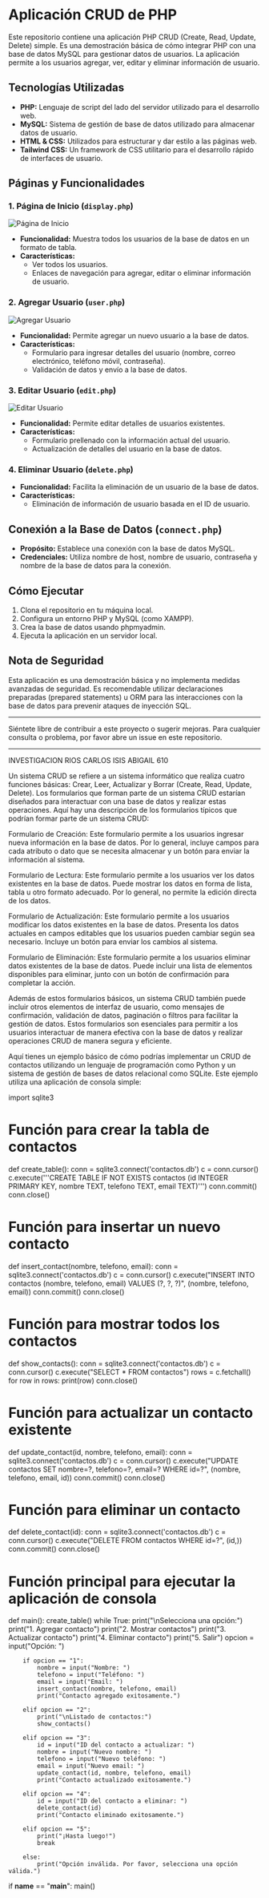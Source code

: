 
# Aplicación CRUD de PHP

Este repositorio contiene una aplicación PHP CRUD (Create, Read, Update, Delete) simple. Es una demostración básica de cómo integrar PHP con una base de datos MySQL para gestionar datos de usuarios. La aplicación permite a los usuarios agregar, ver, editar y eliminar información de usuario.

## Tecnologías Utilizadas

- **PHP:** Lenguaje de script del lado del servidor utilizado para el desarrollo web.
- **MySQL:** Sistema de gestión de base de datos utilizado para almacenar datos de usuario.
- **HTML & CSS:** Utilizados para estructurar y dar estilo a las páginas web.
- **Tailwind CSS:** Un framework de CSS utilitario para el desarrollo rápido de interfaces de usuario.

## Páginas y Funcionalidades

### 1. Página de Inicio (`display.php`)

![Página de Inicio](images/display.png)

- **Funcionalidad:** Muestra todos los usuarios de la base de datos en un formato de tabla.
- **Características:** 
  - Ver todos los usuarios.
  - Enlaces de navegación para agregar, editar o eliminar información de usuario.

### 2. Agregar Usuario (`user.php`)

![Agregar Usuario](images/add.png)

- **Funcionalidad:** Permite agregar un nuevo usuario a la base de datos.
- **Características:** 
  - Formulario para ingresar detalles del usuario (nombre, correo electrónico, teléfono móvil, contraseña).
  - Validación de datos y envío a la base de datos.

### 3. Editar Usuario (`edit.php`)

![Editar Usuario](images/edit.png)

- **Funcionalidad:** Permite editar detalles de usuarios existentes.
- **Características:** 
  - Formulario prellenado con la información actual del usuario.
  - Actualización de detalles del usuario en la base de datos.

### 4. Eliminar Usuario (`delete.php`)

- **Funcionalidad:** Facilita la eliminación de un usuario de la base de datos.
- **Características:** 
  - Eliminación de información de usuario basada en el ID de usuario.

## Conexión a la Base de Datos (`connect.php`)

- **Propósito:** Establece una conexión con la base de datos MySQL.
- **Credenciales:** Utiliza nombre de host, nombre de usuario, contraseña y nombre de la base de datos para la conexión.

## Cómo Ejecutar

1. Clona el repositorio en tu máquina local.
2. Configura un entorno PHP y MySQL (como XAMPP).
3. Crea la base de datos usando phpmyadmin.
4. Ejecuta la aplicación en un servidor local.

## Nota de Seguridad

Esta aplicación es una demostración básica y no implementa medidas avanzadas de seguridad. Es recomendable utilizar declaraciones preparadas (prepared statements) u ORM para las interacciones con la base de datos para prevenir ataques de inyección SQL.

---

Siéntete libre de contribuir a este proyecto o sugerir mejoras. Para cualquier consulta o problema, por favor abre un issue en este repositorio.

------------------------------------------------------------------------------------------------------------------------------------------------------------

INVESTIGACION RIOS CARLOS ISIS ABIGAIL 610

Un sistema CRUD se refiere a un sistema informático que realiza cuatro funciones básicas: Crear, Leer, Actualizar y Borrar (Create, Read, Update, Delete). Los formularios que forman parte de un sistema CRUD estarían diseñados para interactuar con una base de datos y realizar estas operaciones. Aquí hay una descripción de los formularios típicos que podrían formar parte de un sistema CRUD:

Formulario de Creación: Este formulario permite a los usuarios ingresar nueva información en la base de datos. Por lo general, incluye campos para cada atributo o dato que se necesita almacenar y un botón para enviar la información al sistema.

Formulario de Lectura: Este formulario permite a los usuarios ver los datos existentes en la base de datos. Puede mostrar los datos en forma de lista, tabla u otro formato adecuado. Por lo general, no permite la edición directa de los datos.

Formulario de Actualización: Este formulario permite a los usuarios modificar los datos existentes en la base de datos. Presenta los datos actuales en campos editables que los usuarios pueden cambiar según sea necesario. Incluye un botón para enviar los cambios al sistema.

Formulario de Eliminación: Este formulario permite a los usuarios eliminar datos existentes de la base de datos. Puede incluir una lista de elementos disponibles para eliminar, junto con un botón de confirmación para completar la acción.

Además de estos formularios básicos, un sistema CRUD también puede incluir otros elementos de interfaz de usuario, como mensajes de confirmación, validación de datos, paginación o filtros para facilitar la gestión de datos. Estos formularios son esenciales para permitir a los usuarios interactuar de manera efectiva con la base de datos y realizar operaciones CRUD de manera segura y eficiente.

Aquí tienes un ejemplo básico de cómo podrías implementar un CRUD de contactos utilizando un lenguaje de programación como Python y un sistema de gestión de bases de datos relacional como SQLite. Este ejemplo utiliza una aplicación de consola simple:

import sqlite3

# Función para crear la tabla de contactos
def create_table():
    conn = sqlite3.connect('contactos.db')
    c = conn.cursor()
    c.execute('''CREATE TABLE IF NOT EXISTS contactos
                 (id INTEGER PRIMARY KEY, nombre TEXT, telefono TEXT, email TEXT)''')
    conn.commit()
    conn.close()

# Función para insertar un nuevo contacto
def insert_contact(nombre, telefono, email):
    conn = sqlite3.connect('contactos.db')
    c = conn.cursor()
    c.execute("INSERT INTO contactos (nombre, telefono, email) VALUES (?, ?, ?)", (nombre, telefono, email))
    conn.commit()
    conn.close()

# Función para mostrar todos los contactos
def show_contacts():
    conn = sqlite3.connect('contactos.db')
    c = conn.cursor()
    c.execute("SELECT * FROM contactos")
    rows = c.fetchall()
    for row in rows:
        print(row)
    conn.close()

# Función para actualizar un contacto existente
def update_contact(id, nombre, telefono, email):
    conn = sqlite3.connect('contactos.db')
    c = conn.cursor()
    c.execute("UPDATE contactos SET nombre=?, telefono=?, email=? WHERE id=?", (nombre, telefono, email, id))
    conn.commit()
    conn.close()

# Función para eliminar un contacto
def delete_contact(id):
    conn = sqlite3.connect('contactos.db')
    c = conn.cursor()
    c.execute("DELETE FROM contactos WHERE id=?", (id,))
    conn.commit()
    conn.close()

# Función principal para ejecutar la aplicación de consola
def main():
    create_table()
    while True:
        print("\nSelecciona una opción:")
        print("1. Agregar contacto")
        print("2. Mostrar contactos")
        print("3. Actualizar contacto")
        print("4. Eliminar contacto")
        print("5. Salir")
        opcion = input("Opción: ")

        if opcion == "1":
            nombre = input("Nombre: ")
            telefono = input("Teléfono: ")
            email = input("Email: ")
            insert_contact(nombre, telefono, email)
            print("Contacto agregado exitosamente.")

        elif opcion == "2":
            print("\nListado de contactos:")
            show_contacts()

        elif opcion == "3":
            id = input("ID del contacto a actualizar: ")
            nombre = input("Nuevo nombre: ")
            telefono = input("Nuevo teléfono: ")
            email = input("Nuevo email: ")
            update_contact(id, nombre, telefono, email)
            print("Contacto actualizado exitosamente.")

        elif opcion == "4":
            id = input("ID del contacto a eliminar: ")
            delete_contact(id)
            print("Contacto eliminado exitosamente.")

        elif opcion == "5":
            print("¡Hasta luego!")
            break

        else:
            print("Opción inválida. Por favor, selecciona una opción válida.")

if __name__ == "__main__":
    main()




